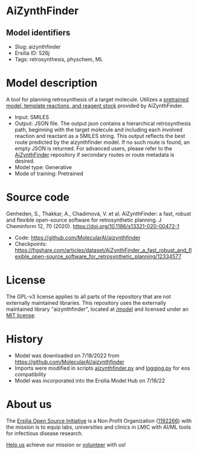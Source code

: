 # AiZynthFinder
## Model identifiers
- Slug: aizynthfinder
- Ersilia ID: 526j
- Tags: retrosynthesis, physchem, ML

# Model description
A tool for planning retrosynthesis of a target molecule. Utilizes a [pretrained model, template reactions, and reagent stock](https://figshare.com/articles/dataset/AiZynthFinder_a_fast_robust_and_flexible_open-source_software_for_retrosynthetic_planning/12334577) provided by AiZynthFinder.
- Input: SMILES
- Output: JSON file. The output json contains a hierarchical retrosynthesis path, beginning with the target molecule and including each involved reaction and reactant as a SMILES string. This output reflects the best route predicted by the aizynthfinder model. If no such route is found, an empty JSON is returned. For advanced users, please refer to the [AiZynthFinder](https://github.com/MolecularAI/aizynthfinder) repository if secondary routes or route metadata is desired. 
- Model type: Generative
- Mode of training: Pretrained

# Source code
Genheden, S., Thakkar, A., Chadimová, V. et al. AiZynthFinder: a fast, robust and flexible open-source software for retrosynthetic planning. J Cheminform 12, 70 (2020). https://doi.org/10.1186/s13321-020-00472-1
- Code: https://github.com/MolecularAI/aizynthfinder
- Checkpoints: https://figshare.com/articles/dataset/AiZynthFinder_a_fast_robust_and_flexible_open-source_software_for_retrosynthetic_planning/12334577

# License
The GPL-v3 license applies to all parts of the repository that are not externally maintained libraries. This repository uses the externally maintained library "aizynthfinder", located at [/model](https://github.com/ersilia-os/eos526j/tree/main/model) and licensed under an [MIT license](https://github.com/ersilia-os/eos526j/blob/main/model/framework/aizynthfinder/LICENSE).

# History 
- Model was downloaded on 7/18/2022 from https://github.com/MolecularAI/aizynthfinder
- Imports were modified in scripts [aizynthfinder.py](https://github.com/ersilia-os/eos526j/blob/main/model/framework/aizynthfinder/aizynthfinder/aizynthfinder.py) and [logging.py](https://github.com/ersilia-os/eos526j/blob/main/model/framework/aizynthfinder/aizynthfinder/utils/logging.py) for eos compatibility
- Model was incorporated into the Ersilia Model Hub on 7/18/22

# About us
The [Ersilia Open Source Initiative](https://ersilia.io) is a Non Profit Organization ([1192266](https://register-of-charities.charitycommission.gov.uk/charity-search/-/charity-details/5170657/full-print)) with the mission is to equip labs, universities and clinics in LMIC with AI/ML tools for infectious disease research.

[Help us](https://www.ersilia.io/donate) achieve our mission or [volunteer](https://www.ersilia.io/volunteer) with us!
